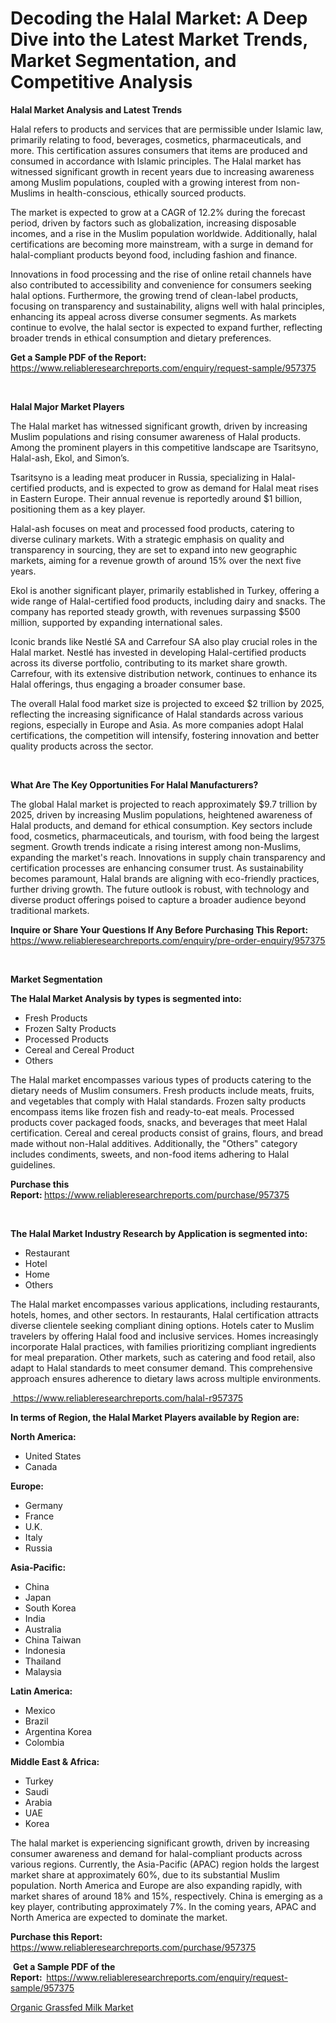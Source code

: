 <p><h1>Decoding the Halal Market: A Deep Dive into the Latest Market Trends, Market Segmentation, and Competitive Analysis</h1></p><p><strong>Halal Market Analysis and Latest Trends</strong></p>
<p><p>Halal refers to products and services that are permissible under Islamic law, primarily relating to food, beverages, cosmetics, pharmaceuticals, and more. This certification assures consumers that items are produced and consumed in accordance with Islamic principles. The Halal market has witnessed significant growth in recent years due to increasing awareness among Muslim populations, coupled with a growing interest from non-Muslims in health-conscious, ethically sourced products. </p><p>The market is expected to grow at a CAGR of 12.2% during the forecast period, driven by factors such as globalization, increasing disposable incomes, and a rise in the Muslim population worldwide. Additionally, halal certifications are becoming more mainstream, with a surge in demand for halal-compliant products beyond food, including fashion and finance. </p><p>Innovations in food processing and the rise of online retail channels have also contributed to accessibility and convenience for consumers seeking halal options. Furthermore, the growing trend of clean-label products, focusing on transparency and sustainability, aligns well with halal principles, enhancing its appeal across diverse consumer segments. As markets continue to evolve, the halal sector is expected to expand further, reflecting broader trends in ethical consumption and dietary preferences.</p></p>
<p><strong>Get a Sample PDF of the Report:&nbsp;</strong> <a href="https://www.reliableresearchreports.com/enquiry/request-sample/957375?utm_campaign=2473&utm_medium=2&utm_source=Github&utm_content=ia&utm_term=15022025&utm_id=halal">https://www.reliableresearchreports.com/enquiry/request-sample/957375</a></p>
<p>&nbsp;</p>
<p><strong>Halal Major Market Players</strong></p>
<p><p>The Halal market has witnessed significant growth, driven by increasing Muslim populations and rising consumer awareness of Halal products. Among the prominent players in this competitive landscape are Tsaritsyno, Halal-ash, Ekol, and Simon’s. </p><p>Tsaritsyno is a leading meat producer in Russia, specializing in Halal-certified products, and is expected to grow as demand for Halal meat rises in Eastern Europe. Their annual revenue is reportedly around $1 billion, positioning them as a key player.</p><p>Halal-ash focuses on meat and processed food products, catering to diverse culinary markets. With a strategic emphasis on quality and transparency in sourcing, they are set to expand into new geographic markets, aiming for a revenue growth of around 15% over the next five years.</p><p>Ekol is another significant player, primarily established in Turkey, offering a wide range of Halal-certified food products, including dairy and snacks. The company has reported steady growth, with revenues surpassing $500 million, supported by expanding international sales.</p><p>Iconic brands like Nestlé SA and Carrefour SA also play crucial roles in the Halal market. Nestlé has invested in developing Halal-certified products across its diverse portfolio, contributing to its market share growth. Carrefour, with its extensive distribution network, continues to enhance its Halal offerings, thus engaging a broader consumer base.</p><p>The overall Halal food market size is projected to exceed $2 trillion by 2025, reflecting the increasing significance of Halal standards across various regions, especially in Europe and Asia. As more companies adopt Halal certifications, the competition will intensify, fostering innovation and better quality products across the sector.</p></p>
<p>&nbsp;</p>
<p><strong>What Are The Key Opportunities For Halal Manufacturers?</strong></p>
<p><p>The global Halal market is projected to reach approximately $9.7 trillion by 2025, driven by increasing Muslim populations, heightened awareness of Halal products, and demand for ethical consumption. Key sectors include food, cosmetics, pharmaceuticals, and tourism, with food being the largest segment. Growth trends indicate a rising interest among non-Muslims, expanding the market's reach. Innovations in supply chain transparency and certification processes are enhancing consumer trust. As sustainability becomes paramount, Halal brands are aligning with eco-friendly practices, further driving growth. The future outlook is robust, with technology and diverse product offerings poised to capture a broader audience beyond traditional markets.</p></p>
<p><strong>Inquire or Share Your Questions If Any Before Purchasing This Report:</strong> <a href="https://www.reliableresearchreports.com/enquiry/pre-order-enquiry/957375?utm_campaign=2473&utm_medium=2&utm_source=Github&utm_content=ia&utm_term=15022025&utm_id=halal">https://www.reliableresearchreports.com/enquiry/pre-order-enquiry/957375</a></p>
<p>&nbsp;</p>
<p><strong>Market Segmentation</strong></p>
<p><strong>The Halal Market Analysis by types is segmented into:</strong></p>
<p><ul><li>Fresh Products</li><li>Frozen Salty Products</li><li>Processed Products</li><li>Cereal and Cereal Product</li><li>Others</li></ul></p>
<p><p>The Halal market encompasses various types of products catering to the dietary needs of Muslim consumers. Fresh products include meats, fruits, and vegetables that comply with Halal standards. Frozen salty products encompass items like frozen fish and ready-to-eat meals. Processed products cover packaged foods, snacks, and beverages that meet Halal certification. Cereal and cereal products consist of grains, flours, and bread made without non-Halal additives. Additionally, the "Others" category includes condiments, sweets, and non-food items adhering to Halal guidelines.</p></p>
<p><strong>Purchase this Report:&nbsp;</strong><a href="https://www.reliableresearchreports.com/purchase/957375?utm_campaign=2473&utm_medium=2&utm_source=Github&utm_content=ia&utm_term=15022025&utm_id=halal">https://www.reliableresearchreports.com/purchase/957375</a></p>
<p>&nbsp;</p>
<p><strong>The Halal Market Industry Research by Application is segmented into:</strong></p>
<p><ul><li>Restaurant</li><li>Hotel</li><li>Home</li><li>Others</li></ul></p>
<p><p>The Halal market encompasses various applications, including restaurants, hotels, homes, and other sectors. In restaurants, Halal certification attracts diverse clientele seeking compliant dining options. Hotels cater to Muslim travelers by offering Halal food and inclusive services. Homes increasingly incorporate Halal practices, with families prioritizing compliant ingredients for meal preparation. Other markets, such as catering and food retail, also adapt to Halal standards to meet consumer demand. This comprehensive approach ensures adherence to dietary laws across multiple environments.</p></p>
<p><a href="https://www.reliableresearchreports.com/halal-r957375?utm_campaign=2473&utm_medium=2&utm_source=Github&utm_content=ia&utm_term=15022025&utm_id=halal">&nbsp;https://www.reliableresearchreports.com/halal-r957375</a></p>
<p><strong>In terms of Region, the Halal Market Players available by Region are:</strong></p>
<p>
    <p> <strong> North America: </strong>
        <ul>
            <li>United States</li>
            <li>Canada</li>
        </ul>
        </p> 
    <p> <strong> Europe: </strong>
        <ul>
            <li>Germany</li>
            <li>France</li>
            <li>U.K.</li>
            <li>Italy</li>
            <li>Russia</li>
        </ul>
        </p> 
    <p> <strong> Asia-Pacific: </strong>
        <ul>
            <li>China</li>
            <li>Japan</li>
            <li>South Korea</li>
            <li>India</li>
            <li>Australia</li>
            <li>China Taiwan</li>
            <li>Indonesia</li>
            <li>Thailand</li>
            <li>Malaysia</li>
        </ul>
        </p> 
    <p> <strong> Latin America: </strong>
        <ul>
            <li>Mexico</li>
            <li>Brazil</li>
            <li>Argentina Korea</li>
            <li>Colombia</li>
        </ul>
        </p> 
    <p> <strong> Middle East & Africa: </strong>
        <ul>
            <li>Turkey</li>
            <li>Saudi</li>
            <li>Arabia</li>
            <li>UAE</li>
            <li>Korea</li>
        </ul>
    </p>
    </p>
<p><p>The halal market is experiencing significant growth, driven by increasing consumer awareness and demand for halal-compliant products across various regions. Currently, the Asia-Pacific (APAC) region holds the largest market share at approximately 60%, due to its substantial Muslim population. North America and Europe are also expanding rapidly, with market shares of around 18% and 15%, respectively. China is emerging as a key player, contributing approximately 7%. In the coming years, APAC and North America are expected to dominate the market.</p></p>
<p><strong>Purchase this Report: </strong><a href="https://www.reliableresearchreports.com/purchase/957375?utm_campaign=2473&utm_medium=2&utm_source=Github&utm_content=ia&utm_term=15022025&utm_id=halal">https://www.reliableresearchreports.com/purchase/957375</a></p>
<p>&nbsp;<strong>Get a Sample PDF of the Report:&nbsp;&nbsp;</strong><a href="https://www.reliableresearchreports.com/enquiry/request-sample/957375?utm_campaign=2473&utm_medium=2&utm_source=Github&utm_content=ia&utm_term=15022025&utm_id=halal">https://www.reliableresearchreports.com/enquiry/request-sample/957375</a></p>
<p><strong></strong></p>
<p><p><a href="https://github.com/laajzervo/Market-Research-Report-List-1/blob/main/organic-grassfed-milk-market.md?utm_campaign=2473&utm_medium=2&utm_source=Github&utm_content=ia&utm_term=15022025&utm_id=halal">Organic Grassfed Milk Market</a></p></p>